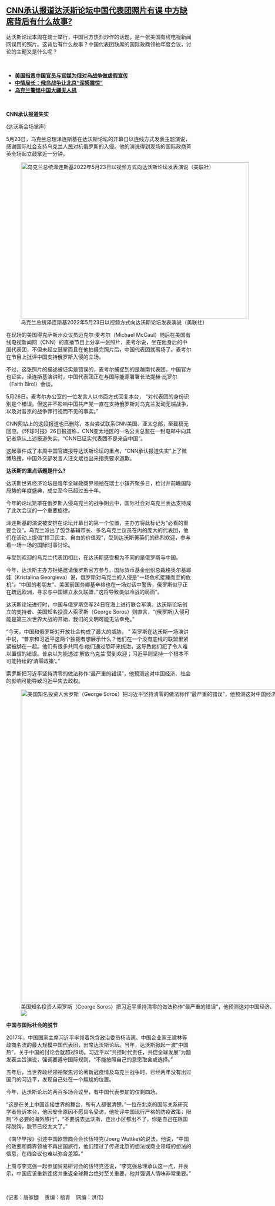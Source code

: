 <!--1653599069000-->
[CNN承认报道达沃斯论坛中国代表团照片有误  中方缺席背后有什么故事?](https://www.rfa.org/mandarin/yataibaodao/junshiwaijiao/jt-05252022111018.html)
------

<p>达沃斯论坛本周在瑞士举行，中国官方热烈炒作的话题，是一张美国有线电视新闻网误用的照片。这背后有什么故事？中国代表团缺席的国际政商领袖年度会议，讨论的主题又是什么呢？</p><p><br/></p><ul><li><a href="https://www.rfa.org/mandarin/Xinwen/6-05032022120331.html"><strong>美国指责中国官员与官媒为俄对乌战争做虚假宣传</strong></a></li><li><strong><a href="https://www.rfa.org/mandarin/Xinwen/8-05082022152053.html">中情局长：俄乌战争让北京“深感震惊”</a></strong></li><li><strong><a href="https://www.rfa.org/mandarin/Xinwen/5-04222022121812.html">乌克兰警惕中国大疆无人机</a></strong></li></ul><p><br/></p><p><strong>CNN承认报道失实</strong></p><p><span>(<span>达沃斯会场掌声</span>)</span></p><p><span>5<span>月</span>23<span>日，乌克兰总理泽连斯基在达沃斯论坛的开幕日以连线方式发表主题演说，感谢国际社会支持乌克兰人民对抗俄罗斯的入侵。他的演说得到现场的国际政商菁英全场起立鼓掌近一分钟。</span></span></p><p><span><figure class="image-richtext image-inline captioned" style="width:620px;"><img alt="乌克兰总统泽连斯基2022年5月23日以视频方式向达沃斯论坛发表演说（美联社）" height="425" src="https://www.rfa.org/mandarin/yataibaodao/junshiwaijiao/jt-05252022111018.html/jt0526b.jpg/@@images/28921e49-26a6-44d3-9c1c-ba5bb48d2935.jpeg" title="jt0526b.jpg" width="620"/><figcaption class="image-caption">乌克兰总统泽连斯基2022年5月23日以视频方式向达沃斯论坛发表演说（美联社）</figcaption><small></small></figure></span></p><p><span>在现场的美国得克萨斯州众议员迈克尔·麦考尔（</span><span>Michael McCaul<span>）随后在美国有线电视新闻网（</span>CNN<span>）的直播节目上分享一张照片，麦考尔说，坐在他身后的中国代表团，不但未起立鼓掌而且在他拍摄完照片后，中国代表团就离场了。麦考尔在节目上批评中国支持俄罗斯入侵的立场。</span></span></p><p><span>不过，这张照片的描述被证实是错误的，麦考尔捕捉到的是越南代表团。中国官方也证实，泽连斯基演讲时，中国代表团正在与国际能源署署长法提赫·比罗尔（</span><span>Faith Birol<span>）会谈。</span></span></p><p><span>5<span>月</span>26<span>日，麦考尔办公室的一位发言人以书面方式回复本台，</span> <span>“对代表团的身份识别是个错误。但这并不影响中国共产党一直在支持俄罗斯对乌克兰发动无端战争，以及对普京的战争罪行视而不见的事实。”</span></span></p><p><span>CNN<span>网站上的这段报道也已删除，本台尝试联系</span>CNN<span>美国、亚太总部，至截稿无回应。《环球时报》</span>26<span>日报道称，</span>CNN<span>亚太地区的一名公关总监在一封电邮中向其记者承认上述报道失实，“</span>CNN<span>已证实代表团不是来自中国”。</span></span></p><p><span>这起事件成了本周中国官媒报导达沃斯论坛的重点，“CNN<span>承认报道失实”上了微博热搜，中国外交部发言人汪文斌也出来指责要求道歉。</span></span></p><p><strong>达沃斯的重点话题是什么?</strong></p><p><span>达沃斯世界经济论坛是每年全球政商界领袖在瑞士小镇齐聚多日，检讨并前瞻国际局势的年度盛典，成立至今已超过五十</span><span><span>年。</span></span></p><p><span>今年的论坛笼罩在俄罗斯入侵乌克兰的战争阴云中，国际社会对乌克兰表达支持成了此次会议的一个重要旋律。</span></p><p><span>泽连斯基的演说被安排在论坛开幕日的第一个位置，主办方将此标记为“必看的重要会议”。乌克兰派出了包含基辅市长、多名乌克兰议员在内的庞大的代表团，他们在活动上提倡“捍卫民主、自由的价值观”，受到达沃斯菁英们的热烈欢迎，参与着一场一场的国际时事讨论。</span></p><p><span>与受到欢迎的乌克兰代表团相比，在达沃斯感受极为不同的是俄罗斯与中国。</span></p><p><span>今年，达沃斯主办方拒绝邀请俄罗斯官方参与。国际货币基金组织总裁格奥尔基耶娃（</span><span>Kristalina Georgieva<span>）说，俄罗斯对乌克兰的入侵是“一场危机接踵而至的危机”。“中国的老朋友”、美国前国务卿基辛格也在一场对话中警告，俄罗斯似乎正在疏远欧洲，寻求与中国建立永久联盟，”这将导致类似冷战的局面”。</span></span></p><p><span>达沃斯论坛进行时，中国与俄罗斯空军</span><span>24<span>日在海上进行联合军演。达沃斯论坛创立的支持者、美国知名投资人索罗斯（</span>George Soros<span>）则直言，“</span>(<span>俄罗斯</span>)<span>入侵可能是第三次世界大战的开始，我们的文明可能无法幸免。”</span></span></p><p><span>“今天，中国和俄罗斯对开放社会构成了最大的威胁。</span><span> <span>”</span> <span>索罗斯在达沃斯一场演讲中说，“普京和习近平这两个独裁者想展示什么？他们在一个没有底线的联盟里紧紧被绑在一起。他们有很多共同点</span>:<span>他们通过恐吓来统治，这导致他们犯了令人难以置信的错误。普京以为能透过‘解放乌克兰’受到欢迎；习近平则坚持一个根本不可能持续的‘清零政策’。”</span></span></p><p><span>索罗斯把习近平坚持清零的做法称作“最严重的错误”，他预测这对中国经济、社会的影响可能导致习近平失去政权。</span></p><p><span><figure class="image-richtext image-inline captioned" style="width:1280px;"><img alt="美国知名投资人索罗斯（George Soros）把习近平坚持清零的做法称作“最严重的错误”，他预测这对中国经济、社会的影响可能导致习近平失去政权。（法新社图片）" height="853" src="https://www.rfa.org/mandarin/yataibaodao/junshiwaijiao/jt-05252022111018.html/jt0526j.jpg/@@images/8f5609a7-87dd-437c-8834-858d54ed1219.jpeg" title="jt0526j.jpg" width="1280"/><figcaption class="image-caption">美国知名投资人索罗斯（George Soros）把习近平坚持清零的做法称作“最严重的错误”，他预测这对中国经济、社会的影响可能导致习近平失去政权。（法新社图片）</figcaption><small></small><div id="zoomattribute"><a data-caption="美国知名投资人索罗斯（George Soros）把习近平坚持清零的做法称作“最严重的错误”，他预测这对中国经济、社会的影响可能导致习近平失去政权。（法新社图片）" data-fancybox="" href="https://www.rfa.org/mandarin/yataibaodao/junshiwaijiao/jt-05252022111018.html/jt0526j.jpg" id="single_image" title="美国知名投资人索罗斯（George Soros）把习近平坚持清零的做法称作“最严重的错误”，他预测这对中国经济、社会的影响可能导致习近平失去政权。（法新社图片）"><img src="/++plone++rfa-resources/img/icon-zoom.png"/></a></div></figure></span></p><p><strong>中国与国际社会的脱节</strong></p><p><span>2017<span>年，中国国家主席习近平率领着包含政治委员杨洁篪、中国企业家王建林等政商名流的最大规模中国代表团，出席达沃斯论坛。当年，达沃斯掀起一波“中国热”，关于中国的讨论会就超过</span>9<span>场。习近平以“共担时代责任，共促全球发展”为题发表主旨演说，强调要遵守国际规则，“不能按照自己的意愿取舍或选择。”</span></span></p><p><span>五年后，当世界政经领袖聚焦讨论著新冠疫情及乌克兰战争时，已经两年没有出过国门的习近平，发现自己处在一个尴尬的位置。</span></p><p><span>今年，达沃斯论坛的两百多场会议里，有中国代表参加的仅剩四场。</span></p><p><span>“这是在关上中国连接世界的舞台，所有人都很清楚。”一位在北京的国际关系研究学者告诉本台，他因安全原因不愿具名受访，他批评中国现行严格的防疫政策，限制“不必要的海外旅行”，“不要说去达沃斯，连出小区都出不了，你是自己在跟国际脱钩，脱节已经太大了。”</span></p><p><span>《南华早报》引述中国欧盟商会会长伍特克</span><span>(Joerg Wuttke)<span>的说法，他说，“中国的政要和商界领袖不再出国旅行，他们错过了传递北京的想法或商业领域的想法的信息，在线会议也难以弥合差距。”</span></span></p><p><span>上周与李克强一起参加贸易研讨会的伍特克还说，“李克强总理承认这一点，并表示，中国应该重新连接并重返全球舞台绝对至关重要，他并强调人情味非常重要。”</span></p><p><br/></p><p><span>(<span>记者：唐家婕    责编：梒青    网编：洪伟</span>)</span></p>
